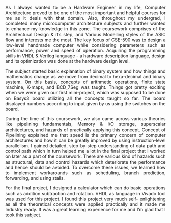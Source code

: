 <p style="text-align:justify;">As I always wanted to be a Hardware Engineer in my life, Computer Architecture proved to be one of the most important and helpful courses for me as it deals with that domain. Also, throughout my undergrad, I completed many microcomputer architecture subjects and further wanted to enhance my knowledge in this zone. The coursework comprises of the Architectural Design & it’s step, and Various Modelling styles of the ASIC flow and interests me the most. The key focus of CSE-590 was to design a low-level handmade computer while considering parameters such as performance, power and speed of operation. Acquiring the programming skills in VHDL & Verilog language - a hardware description language, design and its optimization was done at the hardware design level. <br></p>
<p style="text-align:justify;">The subject started basic explanation of binary system and how things and mathematics change as we move from decimal to hexa-decimal and binary system. On this basis, concepts of arithmetic operations, finite state machine, K-maps, and BCD_7Seg was taught. Things got pretty exciting when we were given our first mini-project, which was supposed to be done on Basys3 board utilizing all the concepts taught so far. The board displayed numbers according to input given by us using the switches on the board. <br></p>
<p style="text-align:justify;">During the time of this coursework, we also came across various theories like pipelining fundamentals, Memory & I/O storage, superscalar architectures, and hazards of practically applying this concept. Concept of Pipelining explained me that speed is the primary concern of computer architectures and how it can be greatly improved by using instruction-level parallelism. I gained detailed, step-by-step understanding of data path and control path which in turn helped me a lot in the final project that I worked on later as a part of the coursework. There are various kind of hazards such as structural, data and control hazards which deteriorate the performance and hence should be avoided. To overcome these issues, we learned how to implement workarounds such as scheduling, branch prediction, forwarding, and using stalls. <br></p>
<p style="text-align:justify;">For the final project, I designed a calculator which can do basic operations such as addition subtraction and rotation. VHDL as language in Vivado tool was used for this project. I found this project very much self- enlightening as all the theoretical concepts were applied practically and it made me Industry ready. It was a great learning experience for me and I’m glad that I took this subject.<br></p>
